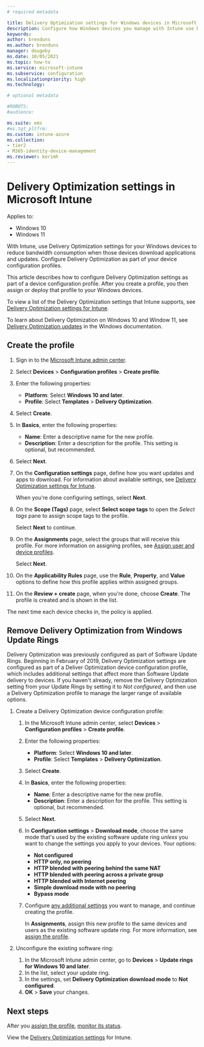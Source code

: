 ```yaml
---
# required metadata

title: Delivery Optimization settings for Windows devices in Microsoft Intune
description: Configure how Windows devices you manage with Intune use Delivery Optimization. In Intune, create a device configuration profile to install updates from the internet. Also see how to replace existing update rings with a Delivery Optimization profile.
keywords:
author: brenduns
ms.author: brenduns
manager: dougeby
ms.date: 10/05/2021
ms.topic: how-to
ms.service: microsoft-intune
ms.subservice: configuration
ms.localizationpriority: high
ms.technology:

# optional metadata

#ROBOTS:
#audience:

ms.suite: ems
#ms.tgt_pltfrm:
ms.custom: intune-azure
ms.collection:
- tier2
- M365-identity-device-management
ms.reviewer: kerimh
---
```


# Delivery Optimization settings in Microsoft Intune

Applies to:

- Windows 10
- Windows 11

With Intune, use Delivery Optimization settings for your Windows devices to reduce bandwidth consumption when those devices download applications and updates. Configure Delivery Optimization as part of your device configuration profiles.  

This article describes how to configure Delivery Optimization settings as part of a device configuration profile. After you create a profile, you then assign or deploy that profile to your Windows devices.

To view a list of the Delivery Optimization settings that Intune supports, see [Delivery Optimization settings for Intune](delivery-optimization-settings.md).  

To learn about Delivery Optimization on Windows 10 and Window 11, see [Delivery Optimization updates](/windows/deployment/update/waas-delivery-optimization) in the Windows documentation.  

## Create the profile

1. Sign in to the [Microsoft Intune admin center](https://go.microsoft.com/fwlink/?linkid=2109431).

2. Select **Devices** > **Configuration profiles** > **Create profile**.

3. Enter the following properties:

   - **Platform**: Select **Windows 10 and later**.
   - **Profile**: Select **Templates** > **Delivery Optimization**.

4. Select **Create**.

5. In **Basics**, enter the following properties:

   - **Name**: Enter a descriptive name for the new profile.
   - **Description**: Enter a description for the profile. This setting is optional, but recommended.

6. Select **Next**.

7. On the **Configuration settings** page, define how you want updates and apps to download. For information about available settings, see [Delivery Optimization settings for Intune](delivery-optimization-settings.md).

   When you're done configuring settings, select **Next**.

8. On the **Scope (Tags)** page, select **Select scope tags** to open the *Select tags* pane to assign scope tags to the profile.
  
   Select **Next** to continue.

9. On the **Assignments** page, select the groups that will receive this profile. For more information on assigning profiles, see [Assign user and device profiles](../configuration/device-profile-assign.md).

   Select **Next**.

10. On the **Applicability Rules** page, use the **Rule**, **Property**, and **Value** options to define how this profile applies within assigned groups.

11. On the **Review + create** page, when you're done, choose **Create**. The profile is created and is shown in the list.

The next time each device checks in, the policy is applied.

## Remove Delivery Optimization from Windows Update Rings

Delivery Optimization was previously configured as part of Software Update Rings. Beginning in February of 2019, Delivery Optimization settings are configured as part of a Deliver Optimization device configuration profile, which includes additional settings that affect more than Software Update delivery to devices. If you haven't already, remove the Delivery Optimization setting from your Update Rings by setting it to *Not configured*, and then use a Delivery Optimization profile to manage the larger range of available options.

1. Create a Delivery Optimization device configuration profile:

    1. In the Microsoft Intune admin center, select **Devices** > **Configuration profiles** > **Create profile**.
    2. Enter the following properties:

        - **Platform**: Select **Windows 10 and later**.
        - **Profile**: Select **Templates** > **Delivery Optimization**.

    3. Select **Create**.
    4. In **Basics**, enter the following properties:

        - **Name**: Enter a descriptive name for the new profile.
        - **Description**: Enter a description for the profile. This setting is optional, but recommended.

    5. Select **Next**.
    6. In **Configuration settings** > **Download mode**, choose the same mode that's used by the existing software update ring *unless* you want to change the settings you apply to your devices. Your options:

        - **Not configured​**
        - **HTTP only, no peering​**
        - **HTTP blended with peering behind the same NAT**
        - **HTTP blended with peering across a private group​**
        - **HTTP blended with Internet peering​**
        - **Simple download mode with no peering​**
        - **Bypass mode**

    7. Configure [any additional settings](delivery-optimization-settings.md) you want to manage, and continue creating the profile.

        In **Assignments**, assign this new profile to the same devices and users as the existing software update ring. For more information, see [assign the profile](device-profile-assign.md).

2. Unconfigure the existing software ring:

    1. In the Microsoft Intune admin center, go to **Devices** > **Update rings for Windows 10 and later**.
    2. In the list, select your update ring.
    3. In the settings, set **Delivery Optimization download mode** to **Not configured**.
    4. **OK** > **Save** your changes.

## Next steps

After you [assign the profile](device-profile-assign.md), [monitor its status](device-profile-monitor.md).

View the [Delivery Optimization settings](delivery-optimization-settings.md) for Intune.
